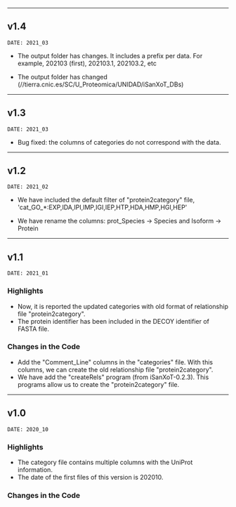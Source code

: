 ___
## v1.4
```
DATE: 2021_03
```

+ The output folder has changes. It includes a prefix per data. For example, 202103 (first), 202103.1, 202103.2, etc

+ The output folder has changed (//tierra.cnic.es/SC/U_Proteomica/UNIDAD/iSanXoT_DBs)

___
## v1.3
```
DATE: 2021_03
```

+ Bug fixed: the columns of categories do not correspond with the data.

___
## v1.2
```
DATE: 2021_02
```

+ We have included the default filter of "protein2category" file, 'cat_GO_*:EXP,IDA,IPI,IMP,IGI,IEP,HTP,HDA,HMP,HGI,HEP'

+ We have rename the columns: prot_Species -> Species and Isoform -> Protein

___
## v1.1
```
DATE: 2021_01
```

### Highlights

+ Now, it is reported the updated categories with old format of relationship file "protein2category".
+ The protein identifier has been included in the DECOY identifier of FASTA file.

### Changes in the Code

+ Add the "Comment_Line" columns in the "categories" file. With this columns, we can create the old relationship file "protein2category".
+ We have add the "createRels" program (from iSanXoT-0.2.3). This programs allow us to create the "protein2category" file.

___
## v1.0
```
DATE: 2020_10
```

### Highlights

+ The category file contains multiple columns with the UniProt information.
+ The date of the first files of this version is 202010.

### Changes in the Code
